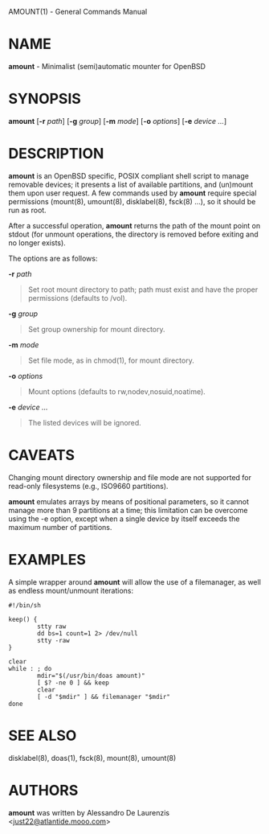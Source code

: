 AMOUNT(1) - General Commands Manual

# NAME

**amount** - Minimalist (semi)automatic mounter for OpenBSD

# SYNOPSIS

**amount**
\[**-r**&nbsp;*path*]
\[**-g**&nbsp;*group*]
\[**-m**&nbsp;*mode*]
\[**-o**&nbsp;*options*]
\[**-e**&nbsp;*device&nbsp;...*]

# DESCRIPTION

**amount**
is an
OpenBSD
specific, POSIX compliant shell script to manage removable devices;
it presents a list of available partitions, and (un)mount them upon
user request.
A few commands used by
**amount**
require special permissions
(mount(8),
umount(8),
disklabel(8),
fsck(8) ...),
so it should be run as root.

After a successful operation,
**amount**
returns the path of the mount point on stdout (for unmount
operations, the directory is removed before exiting and no longer
exists).

The options are as follows:

**-r** *path*

> Set root mount directory to path; path must exist and have the proper
> permissions (defaults to /vol).

**-g** *group*

> Set group ownership for mount directory.

**-m** *mode*

> Set file mode, as in
> chmod(1),
> for mount directory.

**-o** *options*

> Mount options (defaults to rw,nodev,nosuid,noatime).

**-e** *device ...*

> The listed devices will be ignored.

# CAVEATS

Changing mount directory ownership and file mode are not supported for
read-only filesystems (e.g., ISO9660 partitions).

**amount**
emulates arrays by means of positional parameters, so it cannot manage
more than 9 partitions at a time; this limitation can be overcome using
the -e option, except when a single device by itself exceeds the
maximum number of partitions.

# EXAMPLES

A simple wrapper around
**amount**
will allow the use of a filemanager, as well as endless mount/unmount
iterations:

	#!/bin/sh
	
	keep() {
	        stty raw
	        dd bs=1 count=1 2> /dev/null
	        stty -raw
	}
	
	clear
	while : ; do
	        mdir="$(/usr/bin/doas amount)"
	        [ $? -ne 0 ] && keep
	        clear
	        [ -d "$mdir" ] && filemanager "$mdir"
	done

# SEE ALSO

disklabel(8),
doas(1),
fsck(8),
mount(8),
umount(8)

# AUTHORS

**amount**
was written by Alessandro De Laurenzis &lt;just22@atlantide.mooo.com&gt;

